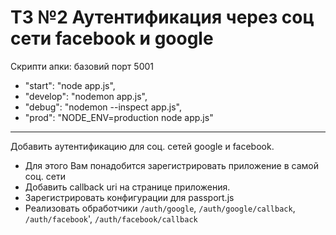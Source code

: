 # ТЗ №2 Аутентификация через соц сети facebook и google

Скрипти апки:
базовий порт 5001

- "start": "node app.js",
- "develop": "nodemon app.js",
- "debug": "nodemon --inspect app.js",
- "prod": "NODE_ENV=production node app.js"

---

Добавить аутентификацию для соц. сетей google и facebook.
- Для этого Вам понадобится зарегистрировать приложение в самой соц. сети
- Добавить callback uri на странице приложения. 
- Зарегистрировать конфигурации для passport.js
- Реализовать обработчики `/auth/google`, `/auth/google/callback`, `/auth/facebook`', `/auth/facebook/callback`